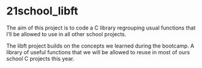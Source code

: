 # 21school_libft
The aim of this project is to code a C library regrouping usual functions that I’ll be allowed to use in all other school projects.

The libft project builds on the concepts we learned during the bootcamp.
A library of useful functions that we will be allowed to reuse in most of ours school C
projects this year. 
